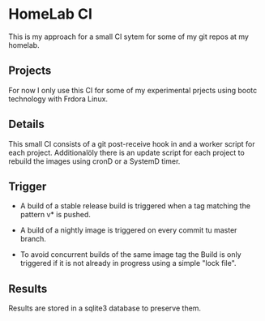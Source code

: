 # HomeLab CI

This is my approach for a small CI sytem for some of my git repos at my
homelab.

## Projects

For now I only use this CI for some of my experimental prjects using bootc
technology with Frdora Linux.

## Details

This small CI consists of a git post-receive hook in and a worker script for
each project. Additionalöly there is an update script for each project to
rebuild the images using cronD or a SystemD timer.  

## Trigger

* A build of a stable release build is triggered when a tag matching the pattern
v* is pushed.  

* A build of a nightly image is triggered on every commit tu master branch.

* To avoid concurrent builds of the same image tag the Build is only triggered if
it is not already in progress using a simple "lock file".

## Results

Results are stored in a sqlite3 database to preserve them.
